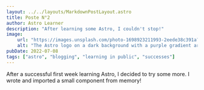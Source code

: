 ```yaml
---
layout: ../../layouts/MarkdownPostLayout.astro
title: Poste N°2
author: Astro Learner
description: "After learning some Astro, I couldn't stop!"
image:
    url: "https://images.unsplash.com/photo-1698923211993-2eede38c391a?crop=entropy&cs=tinysrgb&fit=max&fm=jpg&ixid=M3w0MDY2NDd8MHwxfGFsbHwxNDA4OXx8fHx8fHx8MTczMTY4MDI0Mnw&ixlib=rb-4.0.3&q=80&w=400"
    alt: "The Astro logo on a dark background with a purple gradient arc."
pubDate: 2022-07-08
tags: ["astro", "blogging", "learning in public", "successes"]
---
```

After a successful first week learning Astro, I decided to try some more. I wrote and imported a small component from memory!
